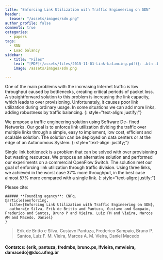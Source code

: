 ```yaml
---
title: "Enforcing Link Utilization with Traffic Engineering on SDN"
header:
  teaser: "/assets/images/sdn.png"
author_profile: false
comments: true
categories:
  - papers
tags:
  - SDN
  - Load balancy
sidebar:
  - title: "Files"
    text: "[PDF](/assets/files/2015-11-01-Link-balancing.pdf){: .btn .btn--success}{: target=\"_blank\"}"
    image: /assets/images/sdn.png

---
```


One of the main problems with the increasing Internet traffic is low throughput caused by bottlenecks, creating critical periods of packet loss. A straightforward solution to this problem is increasing the link capacity, which leads to over provisioning. Unfortunately, it causes poor link utilization during ordinary usage. In some situations we can add more links, adding robustness by traffic balancing.
{: style="text-align: justify;"}

We propose a traffic engineering solution using Software De- fined Networks. Our goal is to enforce link utilization dividing the traffic over multiple links through a simple, easy to implement, low cost, efficient and scalable solution. The solution can be deployed on data centers or at the edge of an Autonomous System.
{: style="text-align: justify;"}

Single link bottleneck is a problem that can be solved with over provisioning but wasting resources. We propose an alternative solution and performed our experiments on a commercial OpenFlow Switch. The solution met our goal of enforcing link utilization through traffic division. Using three links, we achieved in the worst case 37% more throughput, in the best case almost 57% more compared with a single link.
{: style="text-align: justify;"}

Please cite:
```TeX
###### **Founding agency**: CNPq.
@article{eenforcing,
  title={Enforcing Link Utilization with Traffic Engineering on SDN},
  author={e Silva, Erik de Britto and Pantuza, Gustavo and Sampaio, Frederico and Santos, Bruno P and Vieira, Luiz FM and Vieira, Marcos AM and Macedo, Daniel}
}
```
> Erik de Britto e Silva, Gustavo Pantuza, Frederico Sampaio, Bruno P. Santos, Luiz F. M. Vieira, Marcos A. M. Vieira, Daniel Macedo
#### Contatcs: {erik, pantuza, fredmbs, bruno.ps, lfvieira, mmvieira, damacedo}@dcc.ufmg.br